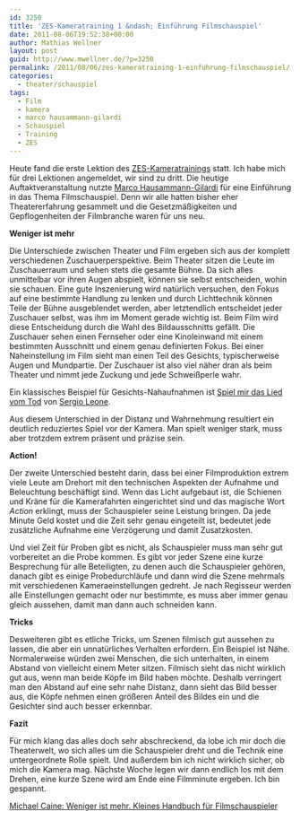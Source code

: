 ```yaml
---
id: 3250
title: 'ZES-Kameratraining 1 &ndash; Einführung Filmschauspiel'
date: 2011-08-06T19:52:38+00:00
author: Mathias Wellner
layout: post
guid: http://www.mwellner.de/?p=3250
permalink: /2011/08/06/zes-kameratraining-1-einfuhrung-filmschauspiel/
categories:
  - theater/schauspiel
tags:
  - Film
  - kamera
  - marco hausammann-gilardi
  - Schauspiel
  - Training
  - ZES
---
```

Heute fand die erste Lektion des [ZES-Kameratrainings](http://www.zes-info.ch/ZES/Kameratraining.html) statt. Ich habe mich für drei Lektionen angemeldet, wir sind zu dritt. Die heutige Auftaktveranstaltung nutzte [Marco Hausammann-Gilardi](http://www.zes-info.ch/ZES/Kursleitung.html) für eine Einführung in das Thema Filmschauspiel. Denn wir alle hatten bisher eher Theatererfahrung gesammelt und die Gesetzmäßigkeiten und Gepflogenheiten der Filmbranche waren für uns neu. 

**Weniger ist mehr**

Die Unterschiede zwischen Theater und Film ergeben sich aus der komplett verschiedenen Zuschauerperspektive. Beim Theater sitzen die Leute im Zuschauerraum und sehen stets die gesamte Bühne. Da sich alles unmittelbar vor ihren Augen abspielt, können sie selbst entscheiden, wohin sie schauen. Eine gute Inszenierung wird natürlich versuchen, den Fokus auf eine bestimmte Handlung zu lenken und durch Lichttechnik können Teile der Bühne ausgeblendet werden, aber letztendlich entscheidet jeder Zuschauer selbst, was ihm im Moment gerade wichtig ist. Beim Film wird diese Entscheidung durch die Wahl des Bildausschnitts gefällt. Die Zuschauer sehen einen Fernseher oder eine Kinoleinwand mit einem bestimmten Ausschnitt und einem genau definierten Fokus. Bei einer Naheinstellung im Film sieht man einen Teil des Gesichts, typischerweise Augen und Mundpartie. Der Zuschauer ist also viel näher dran als beim Theater und nimmt jede Zuckung und jede Schweißperle wahr. 

Ein klassisches Beispiel für Gesichts-Nahaufnahmen ist [Spiel mir das Lied vom Tod](http://de.wikipedia.org/wiki/Spiel_mir_das_Lied_vom_Tod) von [Sergio Leone](http://de.wikipedia.org/wiki/Sergio_Leone). 



Aus diesem Unterschied in der Distanz und Wahrnehmung resultiert ein deutlich reduziertes Spiel vor der Kamera. Man spielt weniger stark, muss aber trotzdem extrem präsent und präzise sein. 

**Action!**

Der zweite Unterschied besteht darin, dass bei einer Filmproduktion extrem viele Leute am Drehort mit den technischen Aspekten der Aufnahme und Beleuchtung beschäftigt sind. Wenn das Licht aufgebaut ist, die Schienen und Kräne für die Kamerafahrten eingerichtet sind und das magische Wort _Action_ erklingt, muss der Schauspieler seine Leistung bringen. Da jede Minute Geld kostet und die Zeit sehr genau eingeteilt ist, bedeutet jede zusätzliche Aufnahme eine Verzögerung und damit Zusatzkosten. 

Und viel Zeit für Proben gibt es nicht, als Schauspieler muss man sehr gut vorbereitet an die Probe kommen. Es gibt vor jeder Szene eine kurze Besprechung für alle Beteiligten, zu denen auch die Schauspieler gehören, danach gibt es einige Probedurchläufe und dann wird die Szene mehrmals mit verschiedenen Kameraeinstellungen gedreht. Je nach Regisseur werden alle Einstellungen gemacht oder nur bestimmte, es muss aber immer genau gleich aussehen, damit man dann auch schneiden kann. 

**Tricks**

Desweiteren gibt es etliche Tricks, um Szenen filmisch gut aussehen zu lassen, die aber ein unnatürliches Verhalten erfordern. Ein Beispiel ist Nähe. Normalerweise würden zwei Menschen, die sich unterhalten, in einem Abstand von vielleicht einem Meter sitzen. Filmisch sieht das nicht wirklich gut aus, wenn man beide Köpfe im Bild haben möchte. Deshalb verringert man den Abstand auf eine sehr nahe Distanz, dann sieht das Bild besser aus, die Köpfe nehmen einen größeren Anteil des Bildes ein und die Gesichter sind auch besser erkennbar. 

**Fazit**

Für mich klang das alles doch sehr abschreckend, da lobe ich mir doch die Theaterwelt, wo sich alles um die Schauspieler dreht und die Technik eine untergeordnete Rolle spielt. Und außerdem bin ich nicht wirklich sicher, ob mich die Kamera mag. Nächste Woche legen wir dann endlich los mit dem Drehen, eine kurze Szene wird am Ende eine Filmminute ergeben. Ich bin gespannt. 

[Michael Caine: Weniger ist mehr. Kleines Handbuch für Filmschauspieler](http://amzn.to/ov2kFu)
